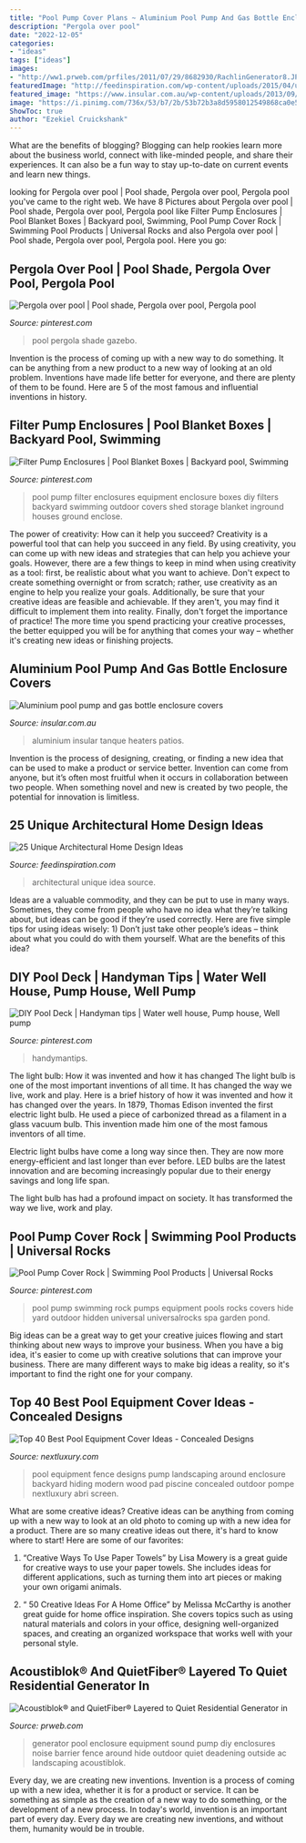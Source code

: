 ```yaml
---
title: "Pool Pump Cover Plans ~ Aluminium Pool Pump And Gas Bottle Enclosure Covers"
description: "Pergola over pool"
date: "2022-12-05"
categories:
- "ideas"
tags: ["ideas"]
images:
- "http://ww1.prweb.com/prfiles/2011/07/29/8682930/RachlinGenerator8.JPG"
featuredImage: "http://feedinspiration.com/wp-content/uploads/2015/04/unique-architectural-home-design-idea.jpg"
featured_image: "https://www.insular.com.au/wp-content/uploads/2013/09/Aluminium-Gas-Bottle-Cover-Sorrento-2-.jpg"
image: "https://i.pinimg.com/736x/53/b7/2b/53b72b3a8d5958012549868ca0e539d3.jpg"
ShowToc: true
author: "Ezekiel Cruickshank"
---
```



What are the benefits of blogging?
Blogging can help rookies learn more about the business world, connect with like-minded people, and share their experiences. It can also be a fun way to stay up-to-date on current events and learn new things.

	

		
looking for Pergola over pool | Pool shade, Pergola over pool, Pergola pool you've came to the right web. We have 8 Pictures about Pergola over pool | Pool shade, Pergola over pool, Pergola pool like Filter Pump Enclosures | Pool Blanket Boxes | Backyard pool, Swimming, Pool Pump Cover Rock | Swimming Pool Products | Universal Rocks and also Pergola over pool | Pool shade, Pergola over pool, Pergola pool. Here you go:
		
    
## Pergola Over Pool | Pool Shade, Pergola Over Pool, Pergola Pool

<img loading=lazy src="https://i.pinimg.com/736x/1a/46/08/1a4608fcee2937d52052f62baaace41b--gazebo-ideas-pool-ideas.jpg" onerror="this.onerror=null;this.src='https://tse4.mm.bing.net/th?id=OIP.BMu8ioxA3snin3Nwp5CbnwHaFj&amp;pid=15.1';" alt="Pergola over pool | Pool shade, Pergola over pool, Pergola pool">

_Source: pinterest.com_

>pool pergola shade gazebo. 

	

Invention is the process of coming up with a new way to do something. It can be anything from a new product to a new way of looking at an old problem. Inventions have made life better for everyone, and there are plenty of them to be found. Here are 5 of the most famous and influential inventions in history.

    
## Filter Pump Enclosures | Pool Blanket Boxes | Backyard Pool, Swimming

<img loading=lazy src="https://i.pinimg.com/736x/50/11/03/5011031e3ef363ba527124cd4b9be20d.jpg" onerror="this.onerror=null;this.src='https://tse4.mm.bing.net/th?id=OIP.OESsyC7S9khgBpZFS6yBMgHaJ4&amp;pid=15.1';" alt="Filter Pump Enclosures | Pool Blanket Boxes | Backyard pool, Swimming">

_Source: pinterest.com_

>pool pump filter enclosures equipment enclosure boxes diy filters backyard swimming outdoor covers shed storage blanket inground houses ground enclose. 

	

The power of creativity: How can it help you succeed?
Creativity is a powerful tool that can help you succeed in any field. By using creativity, you can come up with new ideas and strategies that can help you achieve your goals. However, there are a few things to keep in mind when using creativity as a tool: first, be realistic about what you want to achieve. Don't expect to create something overnight or from scratch; rather, use creativity as an engine to help you realize your goals. Additionally, be sure that your creative ideas are feasible and achievable. If they aren't, you may find it difficult to implement them into reality. Finally, don't forget the importance of practice! The more time you spend practicing your creative processes, the better equipped you will be for anything that comes your way – whether it's creating new ideas or finishing projects.

    
## Aluminium Pool Pump And Gas Bottle Enclosure Covers

<img loading=lazy src="https://www.insular.com.au/wp-content/uploads/2013/09/Aluminium-Gas-Bottle-Cover-Sorrento-2-.jpg" onerror="this.onerror=null;this.src='https://tse4.mm.bing.net/th?id=OIP.Om-SDfd5a6psJjXHZa5ingHaJ4&amp;pid=15.1';" alt="Aluminium pool pump and gas bottle enclosure covers">

_Source: insular.com.au_

>aluminium insular tanque heaters patios. 

	

Invention is the process of designing, creating, or finding a new idea that can be used to make a product or service better. Invention can come from anyone, but it’s often most fruitful when it occurs in collaboration between two people. When something novel and new is created by two people, the potential for innovation is limitless.

    
## 25 Unique Architectural Home Design Ideas

<img loading=lazy src="http://feedinspiration.com/wp-content/uploads/2015/04/unique-architectural-home-design-idea.jpg" onerror="this.onerror=null;this.src='https://tse4.mm.bing.net/th?id=OIP.m5sIeOMV7A8Ih3YlS2yg5AHaE8&amp;pid=15.1';" alt="25 Unique Architectural Home Design Ideas">

_Source: feedinspiration.com_

>architectural unique idea source. 

	

Ideas are a valuable commodity, and they can be put to use in many ways. Sometimes, they come from people who have no idea what they’re talking about, but ideas can be good if they’re used correctly. Here are five simple tips for using ideas wisely: 1) Don’t just take other people’s ideas – think about what you could do with them yourself. What are the benefits of this idea?

    
## DIY Pool Deck | Handyman Tips | Water Well House, Pump House, Well Pump

<img loading=lazy src="https://i.pinimg.com/736x/53/b7/2b/53b72b3a8d5958012549868ca0e539d3.jpg" onerror="this.onerror=null;this.src='https://tse2.mm.bing.net/th?id=OIP.rRWARx1QNMAKh6PWRFOE1gHaFr&amp;pid=15.1';" alt="DIY Pool Deck | Handyman tips | Water well house, Pump house, Well pump">

_Source: pinterest.com_

>handymantips. 

	

The light bulb: How it was invented and how it has changed
The light bulb is one of the most important inventions of all time. It has changed the way we live, work and play. Here is a brief history of how it was invented and how it has changed over the years.
In 1879, Thomas Edison invented the first electric light bulb. He used a piece of carbonized thread as a filament in a glass vacuum bulb. This invention made him one of the most famous inventors of all time.

Electric light bulbs have come a long way since then. They are now more energy-efficient and last longer than ever before. LED bulbs are the latest innovation and are becoming increasingly popular due to their energy savings and long life span.

The light bulb has had a profound impact on society. It has transformed the way we live, work and play.

    
## Pool Pump Cover Rock | Swimming Pool Products | Universal Rocks

<img loading=lazy src="https://i.pinimg.com/736x/2f/62/aa/2f62aaa330f15fe82b5b0b0bfd7f3b5b--swimming-pool-products-swimming-pools.jpg" onerror="this.onerror=null;this.src='https://tse3.mm.bing.net/th?id=OIP.37XKHXjPlYRKqtkY2QEVbwAAAA&amp;pid=15.1';" alt="Pool Pump Cover Rock | Swimming Pool Products | Universal Rocks">

_Source: pinterest.com_

>pool pump swimming rock pumps equipment pools rocks covers hide yard outdoor hidden universal universalrocks spa garden pond. 

	

Big ideas can be a great way to get your creative juices flowing and start thinking about new ways to improve your business. When you have a big idea, it's easier to come up with creative solutions that can improve your business. There are many different ways to make big ideas a reality, so it's important to find the right one for your company.

    
## Top 40 Best Pool Equipment Cover Ideas - Concealed Designs

<img loading=lazy src="http://nextluxury.com/wp-content/uploads/wood-slat-fence-pool-equipment-enclosure-ideas.jpg" onerror="this.onerror=null;this.src='https://tse2.mm.bing.net/th?id=OIP.5mYzBR12CDg3vH7x2of5RQAAAA&amp;pid=15.1';" alt="Top 40 Best Pool Equipment Cover Ideas - Concealed Designs">

_Source: nextluxury.com_

>pool equipment fence designs pump landscaping around enclosure backyard hiding modern wood pad piscine concealed outdoor pompe nextluxury abri screen. 

	

What are some creative ideas?
Creative ideas can be anything from coming up with a new way to look at an old photo to coming up with a new idea for a product. There are so many creative ideas out there, it's hard to know where to start! Here are some of our favorites: 
1. “Creative Ways To Use Paper Towels” by Lisa Mowery is a great guide for creative ways to use your paper towels. She includes ideas for different applications, such as turning them into art pieces or making your own origami animals.

2. “ 50 Creative Ideas For A Home Office” by Melissa McCarthy is another great guide for home office inspiration. She covers topics such as using natural materials and colors in your office, designing well-organized spaces, and creating an organized workspace that works well with your personal style.


    
## Acoustiblok® And QuietFiber® Layered To Quiet Residential Generator In

<img loading=lazy src="http://ww1.prweb.com/prfiles/2011/07/29/8682930/RachlinGenerator8.JPG" onerror="this.onerror=null;this.src='https://tse2.mm.bing.net/th?id=OIP.yYhz6MB8_ikkk-VbqmPmswHaFj&amp;pid=15.1';" alt="Acoustiblok® and QuietFiber® Layered to Quiet Residential Generator in">

_Source: prweb.com_

>generator pool enclosure equipment sound pump diy enclosures noise barrier fence around hide outdoor quiet deadening outside ac landscaping acoustiblok. 

	

Every day, we are creating new inventions.
Invention is a process of coming up with a new idea, whether it is for a product or service. It can be something as simple as the creation of a new way to do something, or the development of a new process. In today's world, invention is an important part of every day. Every day we are creating new inventions, and without them, humanity would be in trouble.

